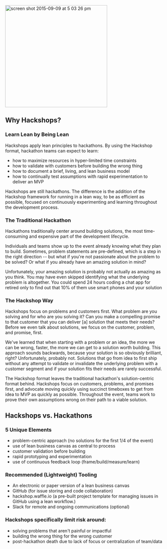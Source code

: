 <img width="327" alt="screen shot 2015-09-09 at 5 03 26 pm" src="https://cloud.githubusercontent.com/assets/100216/9774168/b86355c8-5714-11e5-993e-395f1fb8c43c.png">

## Why Hackshops?
### Learn Lean by Being Lean 
Hackshops apply lean principles to hackathons. By using the Hackshop format, hackathon teams can expect to learn:
- how to maximize resources in hyper-limited time constraints
- how to validate with customers before building the wrong thing
- how to document a brief, living, and lean business model
- how to continually test assumptions with rapid experimentation to deliver an MVP


Hackshops are still hackathons. The difference is the addition of the Hackshop framework for running in a lean way, to be as efficient as possible, focused on continuously experimenting and learning throughout the development process. 
### The Traditional Hackathon
Hackathons traditionally center around building solutions, the most time-consuming and expensive part of the development lifecycle. 

Individuals and teams show up to the event already knowing what they plan to build. Sometimes, problem statements are pre-defined, which is a step in the right direction -- but what if you're not passionate about the problem to be solved? Or what if you already have an amazing solution in mind?

Unfortunately, your amazing solution is probably not actually as amazing as you think. You may have even skipped identifying what the underlying problem is altogether. You could spend 24 hours coding a chat app for retired  only to find out that 10% of them use smart phones and your solution 

### The Hackshop Way 
Hackshops focus on problems and customers first. What problem are you solving and for who are you solving it? Can you make a compelling promise to that customer that you can deliver [a] solution that meets their needs? Before we even talk about solutions, we focus on the customer, problem, and promise, first. 

We've learned that when starting with a problem or an idea, the more we can be wrong, faster, the more we can get to a solution worth building. This approach sounds backwards, because your solution is so obviously brilliant, right? Unfortunately, probably not. Solutions that go from idea to first ship without any attempt to validate or invalidate the underlying problem with a customer segment and if your solution fits their needs are rarely successful. 

The Hackshop format leaves the traditional hackathon's solution-centric format behind. Hackshops focus on customers, problems, and promises first, and advocate moving quickly using succinct timeboxes to get from idea to MVP as quickly as possible. Throughout the event, teams work to prove their own assumptions wrong on their path to a viable solution.

## Hackshops vs. Hackathons
### 5 Unique Elements
- problem-centric approach (no solutions for the first 1/4 of the event) 
- use of lean business canvas as central to process
- customer validation before building 
- rapid prototyping and experimentation
- use of continuous feedback loop (frame/build/measure/learn) 

### Recommended (Lightweight) Tooling
- An electronic or paper version of a lean business canvas 
- GitHub (for issue storing and code collaboration) 
- hackshop.waffle.io (a pre-built project template for managing issues in GitHub using a lean workflow.) 
- Slack for remote and ongoing communications (optional) 

### Hackshops specifically limit risk around: 
- solving problems that aren't painful or impactful
- building the wrong thing for the wrong customer
- post-hackathon death due to lack of focus or centralization of team/data 


